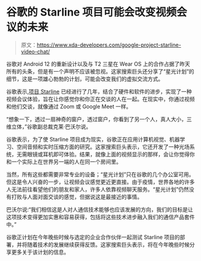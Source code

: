 # 谷歌的 Starline 项目可能会改变视频会议的未来

> 原文：<https://www.xda-developers.com/google-project-starline-video-chat/>

谷歌对 Android 12 的重新设计以及与 T2 三星在 Wear OS 上的合作占据了昨天所有的头条，但是有一个声明不应该被忽视。这家搜索巨头还分享了“星光计划”的细节，这是一项雄心勃勃的计划，可能会改变我们的虚拟交流方式。

谷歌表示,[项目 Starline](https://blog.google/technology/research/project-starline/) 已经进行了几年，结合了硬件和软件的进步，实现了一种视频会议体验，旨在让你感觉你和你正在交谈的人在一起。在现实中，你通过视频和他们交谈，就像通过 Zoom 或 Google Meet 一样。

“想象一下，透过一扇神奇的窗户，透过窗户，你看到了另一个人，真人大小，三维立体，”谷歌副总裁克莱·巴沃尔说。

谷歌表示，为了使 Starline 项目成为现实，谷歌正在应用计算机视觉、机器学习、空间音频和实时压缩方面的研究。这家搜索巨头表示，它还开发了一种光场系统，无需眼镜或耳机即可体验。结果，就像上面的视频显示的那样，会让你觉得你和一个实际上在世界另一端的人在同一个房间里。

当然，所有这些都需要非常专业的设备；“星光计划”只在谷歌的几个办公室可用。但这是令人兴奋的一步，让视频会议感觉更近更直接。由于疫情，世界各地的许多人无法前往看望他们的朋友和家人，许多人依靠视频聊天服务。“星光计划”仍然没有打败与人面对面交谈的感觉，但据说这是最接近的事情。

巴沃尔说:“我们相信这是人对人通信技术能够也应该发展的方向，我们的目标是让这项技术变得更加实惠和容易获得，包括将这些技术进步融入我们的通信产品套件中。”

谷歌正计划在今年晚些时候与选定的企业合作伙伴一起测试 Starline 项目的部署，并将随着技术的发展继续获得反馈。这家搜索巨头表示，将在今年晚些时候分享更多关于该计划的信息。